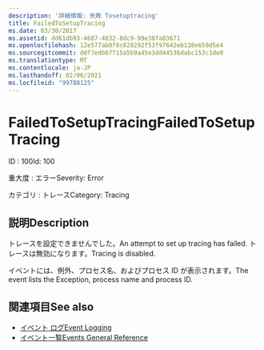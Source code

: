 ```yaml
---
description: '詳細情報: 失敗 Tosetuptracing'
title: FailedToSetupTracing
ms.date: 03/30/2017
ms.assetid: dd61db93-4687-4832-8dc9-99e38fa83671
ms.openlocfilehash: 12e577ab0f8c028292f53f97642eb138e659d5e4
ms.sourcegitcommit: ddf7edb67715a5b9a45e3dd44536dabc153c1de0
ms.translationtype: MT
ms.contentlocale: ja-JP
ms.lasthandoff: 02/06/2021
ms.locfileid: "99788125"
---
```

# <a name="failedtosetuptracing"></a><span data-ttu-id="c9104-103">FailedToSetupTracing</span><span class="sxs-lookup"><span data-stu-id="c9104-103">FailedToSetupTracing</span></span>

<span data-ttu-id="c9104-104">ID : 100</span><span class="sxs-lookup"><span data-stu-id="c9104-104">Id: 100</span></span>  
  
 <span data-ttu-id="c9104-105">重大度 : エラー</span><span class="sxs-lookup"><span data-stu-id="c9104-105">Severity: Error</span></span>  
  
 <span data-ttu-id="c9104-106">カテゴリ : トレース</span><span class="sxs-lookup"><span data-stu-id="c9104-106">Category: Tracing</span></span>  
  
## <a name="description"></a><span data-ttu-id="c9104-107">説明</span><span class="sxs-lookup"><span data-stu-id="c9104-107">Description</span></span>  

 <span data-ttu-id="c9104-108">トレースを設定できませんでした。</span><span class="sxs-lookup"><span data-stu-id="c9104-108">An attempt to set up tracing has failed.</span></span> <span data-ttu-id="c9104-109">トレースは無効になります。</span><span class="sxs-lookup"><span data-stu-id="c9104-109">Tracing is disabled.</span></span>  
  
 <span data-ttu-id="c9104-110">イベントには、例外、プロセス名、およびプロセス ID が表示されます。</span><span class="sxs-lookup"><span data-stu-id="c9104-110">The event lists the Exception, process name and process ID.</span></span>  
  
## <a name="see-also"></a><span data-ttu-id="c9104-111">関連項目</span><span class="sxs-lookup"><span data-stu-id="c9104-111">See also</span></span>

- [<span data-ttu-id="c9104-112">イベント ログ</span><span class="sxs-lookup"><span data-stu-id="c9104-112">Event Logging</span></span>](index.md)
- [<span data-ttu-id="c9104-113">イベント一覧</span><span class="sxs-lookup"><span data-stu-id="c9104-113">Events General Reference</span></span>](events-general-reference.md)
